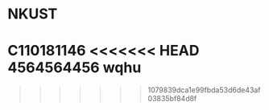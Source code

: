 # NKUST
C110181146
<<<<<<< HEAD
4564564456
wqhu
=======
>>>>>>> 1079839dca1e99fbda53d6de43af03835bf84d8f
